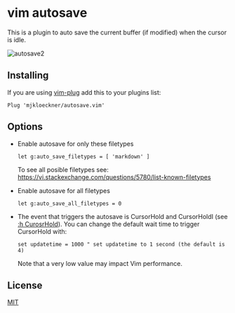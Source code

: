 # vim autosave

This is a plugin to auto save the current buffer (if modified) when the cursor
is idle.

![autosave2](https://user-images.githubusercontent.com/64109770/235279077-886473b6-ce18-49dd-bdda-7687a58fe4eb.gif)

## Installing

If you are using [vim-plug](https://github.com/junegunn/vim-plug) add this to
your plugins list:

```vim
Plug 'mjkloeckner/autosave.vim'
```

## Options

- Enable autosave for only these filetypes

  ```vim
  let g:auto_save_filetypes = [ 'markdown' ]
  ```

  To see all posible filetypes see:
  <https://vi.stackexchange.com/questions/5780/list-known-filetypes>

- Enable autosave for all filetypes
  ```vim
  let g:auto_save_all_filetypes = 0
  ```

- The event that triggers the autosave is CursorHold and CursorHoldI (see [:h
  CurosrHold](https://vimdoc.sourceforge.net/htmldoc/autocmd.html#CursorHold)).
  You can change the default wait time to trigger CursorHold with:

  ```vim
  set updatetime = 1000 " set updatetime to 1 second (the default is 4)
  ```

  Note that a very low value may impact Vim performance.


## License

[MIT](https://opensource.org/licenses/MIT)
